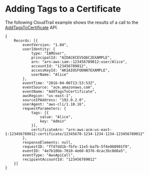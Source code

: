 # Adding Tags to a Certificate<a name="ct-acm-addtags"></a>

The following CloudTrail example shows the results of a call to the [AddTagsToCertificate](https://docs.aws.amazon.com/acm/latest/APIReference/API_AddTagsToCertificate.html) API\. 

```
{
    Records: [{
        eventVersion: "1.04",
        userIdentity: {
            type: "IAMUser",
            principalId: "AIDACKCEVSQ6C2EXAMPLE",
            arn: "arn:aws:iam::123456789012:user/Alice",
            accountId: "123456789012",
            accessKeyId: "AKIAIOSFODNN7EXAMPLE",
            userName: "Alice"
        },
        eventTime: "2016-04-06T13:53:53Z",
        eventSource: "acm.amazonaws.com",
        eventName: "AddTagsToCertificate",
        awsRegion: "us-east-1",
        sourceIPAddress: "192.0.2.0",
        userAgent: "aws-cli/1.10.16",
        requestParameters: {
            tags: [{
                value: "Alice",
                key: "Admin"
            }],
            certificateArn: "arn:aws:acm:us-east-1:123456789012:certificate/12345678-1234-1234-1234-123456789012"
        },
        responseElements: null,
        requestID: "ffd7dd1b-fbfe-11e5-ba7b-5f4e988901f9",
        eventID: "4e7b10bb-7010-4e60-8376-0cac3bc860a5",
        eventType: "AwsApiCall",
        recipientAccountId: "123456789012"
    }]
}
```